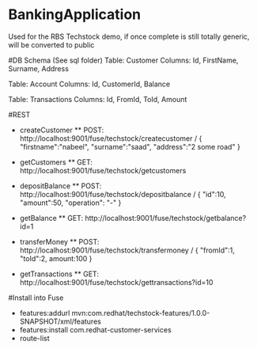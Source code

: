 # BankingApplication
Used for the RBS Techstock demo, if once complete is still totally generic, will be converted to public

#DB Schema (See sql folder)
Table: Customer 
Columns: Id, FirstName, Surname, Address

Table: Account 
Columns: Id, CustomerId, Balance

Table: Transactions 
Columns: Id, FromId, ToId, Amount

#REST
* createCustomer
** POST: http://localhost:9001/fuse/techstock/createcustomer / { "firstname":"nabeel", "surname":"saad", "address":"2 some road" }

* getCustomers
** GET: http://localhost:9001/fuse/techstock/getcustomers

* depositBalance
** POST: http://localhost:9001/fuse/techstock/depositbalance / { "id":10, "amount":50, "operation": "-" }

* getBalance
** GET: http://localhost:9001/fuse/techstock/getbalance?id=1

* transferMoney
** POST: http://localhost:9001/fuse/techstock/transfermoney / { "fromId":1, "toId":2, amount:100 }

* getTransactions
** GET: http://localhost:9001/fuse/techstock/gettransactions?id=10

#Install into Fuse
* features:addurl mvn:com.redhat/techstock-features/1.0.0-SNAPSHOT/xml/features
* features:install com.redhat-customer-services
* route-list


